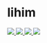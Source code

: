 # lihim

<p align="left">
 <a href="https://codeclimate.com/github/johnshift/lihim/maintainability">
  <img src="https://api.codeclimate.com/v1/badges/18b6c05d72553d9ea17f/maintainability" />
 </a>
 <a href="https://codeclimate.com/github/johnshift/lihim/test_coverage">
  <img src="https://api.codeclimate.com/v1/badges/18b6c05d72553d9ea17f/test_coverage" />
 </a>
 <a href="https://github.com/johnshift/lihim/actions/workflows/dev.yml">
  <img src="https://github.com/johnshift/lihim/actions/workflows/dev.yml/badge.svg" />
 </a>
 <a href="https://github.com/johnshift/lihim/actions/workflows/prod.yml">
  <img src="https://github.com/johnshift/lihim/actions/workflows/prod.yml/badge.svg" />
 </a>
</p>
